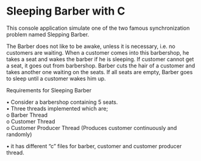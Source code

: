 # Sleeping Barber with C
This console application simulate one of the two famous synchronization problem named Slepping Barber.
<p>
The Barber does not like to be awake, unless it is necessary, i.e. no customers are waiting. When a customer comes into this barbershop, he takes a seat and wakes the barber if he is sleeping. If customer cannot get a seat, it goes out from barbershop. Barber cuts the hair of a customer and takes another one waiting on the seats. If all seats are empty, Barber goes to sleep until a customer wakes him up.<p><p>
Requirements for Sleeping Barber<p>
•	Consider a barbershop containing 5 seats. <br>
•	 Three threads implemented which are;<br>
o 	Barber Thread<br>
o 	Customer Thread<br>
o 	Customer Producer Thread (Produces customer continuously and randomly)<p>
•	it has different “c” files for barber, customer and customer producer thread. 
